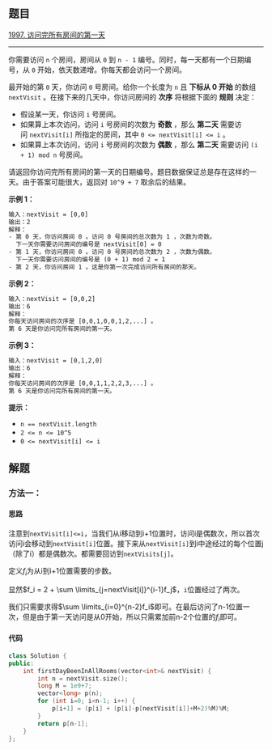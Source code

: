 ## 题目

[1997. 访问完所有房间的第一天](https://leetcode.cn/problems/first-day-where-you-have-been-in-all-the-rooms/)

---

你需要访问 `n` 个房间，房间从 `0` 到 `n - 1` 编号。同时，每一天都有一个日期编号，从 `0` 开始，依天数递增。你每天都会访问一个房间。

最开始的第 `0` 天，你访问 `0` 号房间。给你一个长度为 `n` 且 **下标从 0 开始** 的数组 `nextVisit` 。在接下来的几天中，你访问房间的 **次序** 将根据下面的 **规则** 决定：

-   假设某一天，你访问 `i` 号房间。
-   如果算上本次访问，访问 `i` 号房间的次数为 **奇数** ，那么 **第二天** 需要访问 `nextVisit[i]` 所指定的房间，其中 `0 <= nextVisit[i] <= i` 。
-   如果算上本次访问，访问 `i` 号房间的次数为 **偶数** ，那么 **第二天** 需要访问 `(i + 1) mod n` 号房间。

请返回你访问完所有房间的第一天的日期编号。题目数据保证总是存在这样的一天。由于答案可能很大，返回对 `10^9 + 7` 取余后的结果。

  

**示例 1：**

```txt
输入：nextVisit = [0,0]
输出：2
解释：
- 第 0 天，你访问房间 0 。访问 0 号房间的总次数为 1 ，次数为奇数。
  下一天你需要访问房间的编号是 nextVisit[0] = 0
- 第 1 天，你访问房间 0 。访问 0 号房间的总次数为 2 ，次数为偶数。
  下一天你需要访问房间的编号是 (0 + 1) mod 2 = 1
- 第 2 天，你访问房间 1 。这是你第一次完成访问所有房间的那天。
```

**示例 2：**

```txt
输入：nextVisit = [0,0,2]
输出：6
解释：
你每天访问房间的次序是 [0,0,1,0,0,1,2,...] 。
第 6 天是你访问完所有房间的第一天。
```

**示例 3：**

```txt
输入：nextVisit = [0,1,2,0]
输出：6
解释：
你每天访问房间的次序是 [0,0,1,1,2,2,3,...] 。
第 6 天是你访问完所有房间的第一天。
```
  

**提示：**

-   `n == nextVisit.length`
-   `2 <= n <= 10^5`
-   `0 <= nextVisit[i] <= i`

  

## 解题

### 方法一：

#### 思路


注意到`nextVisit[i]<=i`，当我们从i移动到i+1位置时，访问i是偶数次，所以首次访问i会移动到`nextVisit[i]`位置。接下来从`nextVisit[i]`到i中途经过的每个位置j（除了i）都是偶数次。都需要回访到`nextVisits[j]`。

定义$f_i$为从i到i+1位置需要的步数。

显然$f_i = 2 + \sum \limits_{j=nextVisit[i]}^{i-1}f_j$，`i`位置经过了两次。

我们只需要求得$\sum \limits_{i=0}^{n-2}f_i$即可。在最后访问了n-1位置一次，但是由于第一天访问是从0开始，所以只需累加前n-2个位置的$f_i$即可。

#### 代码

```cpp
class Solution {
public:
    int firstDayBeenInAllRooms(vector<int>& nextVisit) {
        int n = nextVisit.size();
        long M = 1e9+7;
        vector<long> p(n);
        for (int i=0; i<n-1; i++) {
            p[i+1] = (p[i] + (p[i]-p[nextVisit[i]]+M+2)%M)%M;
        }
        return p[n-1];
    }
};
```
